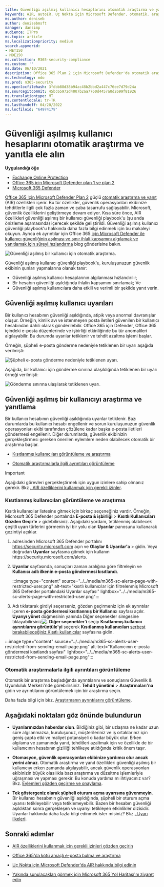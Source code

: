 ```yaml
---
title: Güvenliği aşılmış kullanıcı hesaplarını otomatik araştırma ve yanıtla ele alın
keywords: AIR, autoIR, Uç Nokta için Microsoft Defender, otomatik, araştırma, yanıt, düzeltme, tehditler, gelişmiş, tehdit, koruma, güvenliği aşıldı
ms.author: deniseb
author: denisebmsft
manager: dansimp
audience: ITPro
ms.topic: article
ms.localizationpriority: medium
search.appverid:
- MET150
- MOE150
ms.collection: M365-security-compliance
ms.custom: ''
ms.date: 06/10/2021
description: Office 365 Plan 2 için Microsoft Defender'da otomatik araştırma ve yanıt özellikleriyle güvenliği aşılmış kullanıcı hesaplarını algılama ve ele alma sürecini nasıl hızlandıracağınızı öğrenin.
ms.technology: mdo
ms.prod: m365-security
ms.openlocfilehash: 3fdbb88d38b94ac48b2bbd2a447c76ee7d79d24a
ms.sourcegitcommit: 45bc65972d4007b2aa7760d4457a0d2699f81926
ms.translationtype: MT
ms.contentlocale: tr-TR
ms.lasthandoff: 04/20/2022
ms.locfileid: "64974179"
---
```

# <a name="address-compromised-user-accounts-with-automated-investigation-and-response"></a>Güvenliği aşılmış kullanıcı hesaplarını otomatik araştırma ve yanıtla ele alın

**Uygulandığı öğe**
- [Exchange Online Protection](exchange-online-protection-overview.md)
- [Office 365 için Microsoft Defender plan 1 ve plan 2](defender-for-office-365.md)
- [Microsoft 365 Defender](../defender/microsoft-365-defender.md)

[Office 365 Için Microsoft Defender Plan 2](defender-for-office-365.md#microsoft-defender-for-office-365-plan-1-and-plan-2) güçlü [otomatik araştırma ve yanıt](office-365-air.md) (AIR) özellikleri içerir. Bu tür özellikler, güvenlik operasyonları ekibinize tehditlerle ilgili çok fazla zaman ve çaba tasarrufu sağlayabilir. Microsoft, güvenlik özelliklerini geliştirmeye devam ediyor. Kısa süre önce, AIR özellikleri güvenliği aşılmış bir kullanıcı güvenliği playbook'u (şu anda önizleme aşamasında) içerecek şekilde geliştirildi. Güvenliği aşılmış kullanıcı güvenliği playbook'u hakkında daha fazla bilgi edinmek için bu makaleyi okuyun. Ayrıca ek ayrıntılar için Office 365 [için Microsoft Defender ile kullanıcı güvenliğinin aşılması ve sınır ihlali kapsamını algılamak ve yanıtlamak için süreyi hızlandırma](https://techcommunity.microsoft.com/t5/Security-Privacy-and-Compliance/Speed-up-time-to-detect-and-respond-to-user-compromise-and-limit/ba-p/977053) blog gönderisine bakın.

![Güvenliği aşılmış bir kullanıcı için otomatik araştırma.](/microsoft-365/media/office365atp-compduserinvestigation.jpg)

Güvenliği aşılmış kullanıcı güvenliği playbook'u, kuruluşunuzun güvenlik ekibinin şunları yapmalarına olanak tanır:

- Güvenliği aşılmış kullanıcı hesaplarının algılanması hızlandırılır;
- Bir hesabın güvenliği aşıldığında ihlalin kapsamını sınırlamak; Ve
- Güvenliği aşılmış kullanıcılara daha etkili ve verimli bir şekilde yanıt verin.

## <a name="compromised-user-alerts"></a>Güvenliği aşılmış kullanıcı uyarıları

Bir kullanıcı hesabının güvenliği aşıldığında, atipik veya anormal davranışlar oluşur. Örneğin, kimlik avı ve istenmeyen posta iletileri güvenilen bir kullanıcı hesabından dahili olarak gönderilebilir. Office 365 için Defender, Office 365 içindeki e-posta düzenlerinde ve işbirliği etkinliğinde bu tür anomalileri algılayabilir. Bu durumda uyarılar tetiklenir ve tehdit azaltma işlemi başlar.

Örneğin, şüpheli e-posta gönderme nedeniyle tetiklenen bir uyarı aşağıda verilmişti:

![Şüpheli e-posta gönderme nedeniyle tetiklenen uyarı.](/microsoft-365/media/office365atp-suspiciousemailsendalert.jpg)

Aşağıda, bir kullanıcı için gönderme sınırına ulaşıldığında tetiklenen bir uyarı örneği verilmişti:

![Gönderme sınırına ulaşılarak tetiklenen uyarı.](/microsoft-365/media/office365atp-sendinglimitreached.jpg)

## <a name="investigate-and-respond-to-a-compromised-user"></a>Güvenliği aşılmış bir kullanıcıyı araştırma ve yanıtlama

Bir kullanıcı hesabının güvenliği aşıldığında uyarılar tetiklenir. Bazı durumlarda bu kullanıcı hesabı engellenir ve sorun kuruluşunuzun güvenlik operasyonları ekibi tarafından çözülene kadar başka e-posta iletileri göndermesi engellenir. Diğer durumlarda, güvenlik ekibinizin gerçekleştirmesi gereken önerilen eylemlere neden olabilecek otomatik bir araştırma başlar.

- [Kısıtlanmış kullanıcıları görüntüleme ve araştırma](#view-and-investigate-restricted-users)

- [Otomatik araştırmalarla ilgili ayrıntıları görüntüleme](#view-details-about-automated-investigations)

> [!IMPORTANT]
> Aşağıdaki görevleri gerçekleştirmek için uygun izinlere sahip olmanız gerekir. Bkz [. AIR özelliklerini kullanmak için gerekli izinler](office-365-air.md#required-permissions-to-use-air-capabilities).

### <a name="view-and-investigate-restricted-users"></a>Kısıtlanmış kullanıcıları görüntüleme ve araştırma

Kısıtlı kullanıcılar listesine gitmek için birkaç seçeneğiniz vardır. Örneğin, Microsoft 365 Defender portalında **E-posta & işbirliği** \> **Kısıtlı Kullanıcıları** **Gözden Geçir'e** \> gidebilirsiniz. Aşağıdaki yordam, tetiklenmiş olabilecek çeşitli uyarı türlerini görmenin iyi bir yolu olan **Uyarılar** panosunu kullanarak gezintiyi açıklar.

1. adresinden Microsoft 365 Defender portalını <https://security.microsoft.com> açın ve **Olaylar & Uyarılar'a** \> gidin. Veya doğrudan **Uyarılar** sayfasına gitmek için kullanın <https://security.microsoft.com/alerts>.

2. **Uyarılar** sayfasında, sonuçları zaman aralığına göre filtreleyin ve **Kullanıcı adlı ilkenin e-posta göndermesi kısıtlandı**.

   :::image type="content" source="../../media/m365-sc-alerts-page-with-restricted-user.png" alt-text="kısıtlı kullanıcılar için filtrelenmiş Microsoft 365 Defender portalındaki Uyarılar sayfası" lightbox="../../media/m365-sc-alerts-page-with-restricted-user.png":::

3. Adı tıklatarak girdiyi seçerseniz, gözden geçirmeniz için ek ayrıntılar içeren **e-posta göndermesi kısıtlanmış bir Kullanıcı** sayfası açılır. **Uyarıyı yönet** düğmesinin yanında Diğer seçenekler simgesine tıklayabilirsiniz![.](../../media/m365-cc-sc-more-actions-icon.png) **Diğer seçenekler'i** seçip **Kısıtlanmış kullanıcı ayrıntılarını görüntüle'yi** seçerek **Kısıtlanmış kullanıcıları** [serbest bırakabileceğiniz Kısıtlı kullanıcılar](removing-user-from-restricted-users-portal-after-spam.md) sayfasına gidin.

  :::image type="content" source="../../media/m365-sc-alerts-user-restricted-from-sending-email-page.png" alt-text="Kullanıcının e-posta göndermesi kısıtlandı sayfası" lightbox="../../media/m365-sc-alerts-user-restricted-from-sending-email-page.png":::

### <a name="view-details-about-automated-investigations"></a>Otomatik araştırmalarla ilgili ayrıntıları görüntüleme

Otomatik bir araştırma başladığında ayrıntılarını ve sonuçlarını Güvenlik & Uyumluluk Merkezi'nde görebilirsiniz. **Tehdit yönetimi** \> **Araştırmaları'na** gidin ve ayrıntılarını görüntülemek için bir araştırma seçin.

Daha fazla bilgi için bkz. [Araştırmanın ayrıntılarını görüntüleme](air-view-investigation-results.md).

## <a name="keep-the-following-points-in-mind"></a>Aşağıdaki noktaları göz önünde bulundurun

- **Uyarılarınızdan haberdar olun**. Bildiğiniz gibi, bir uzlaşma ne kadar uzun süre algılanmazsa, kuruluşunuz, müşterileriniz ve iş ortaklarınız için geniş çapta etki ve maliyet potansiyeli o kadar büyük olur. Erken algılama ve zamanında yanıt, tehditleri azaltmak için ve özellikle de bir kullanıcının hesabının gizliliği tehlikeye atıldığında kritik önem taşır.

- **Otomasyon, güvenlik operasyonları ekibinize yardımcı olur ancak yerini almaz**. Otomatik araştırma ve yanıt özellikleri güvenliği aşılmış bir kullanıcıyı erken zamanda algılayabilir, ancak güvenlik operasyonları ekibinizin büyük olasılıkla bazı araştırma ve düzeltme işlemleriyle uğraşması ve yapması gerekir. Bu konuda yardıma mı ihtiyacınız var? Bkz. [Eylemleri gözden geçirme ve onaylama](air-review-approve-pending-completed-actions.md).

- **Tek göstergeniz olarak şüpheli oturum açma uyarısına güvenmeyin**. Bir kullanıcı hesabının güvenliği aşıldığında, şüpheli bir oturum açma uyarısı tetikleyebilir veya tetiklemeyebilir. Bazen bir hesabın güvenliği aşıldıktan sonra gerçekleşen ve uyarıyı tetikleyen etkinlikler dizisidir. Uyarılar hakkında daha fazla bilgi edinmek ister misiniz? Bkz [. Uyarı ilkeleri](../../compliance/alert-policies.md).

## <a name="next-steps"></a>Sonraki adımlar

- [AIR özelliklerini kullanmak için gerekli izinleri gözden geçirin](office-365-air.md#required-permissions-to-use-air-capabilities)

- [Office 365'da kötü amaçlı e-posta bulma ve araştırma](investigate-malicious-email-that-was-delivered.md)

- [Uç Nokta için Microsoft Defender'da AIR hakkında bilgi edinin](/windows/security/threat-protection/microsoft-defender-atp/automated-investigations)

- [Yakında sunulacakları görmek için Microsoft 365 Yol Haritası'nı ziyaret edin](https://www.microsoft.com/microsoft-365/roadmap?filters=)